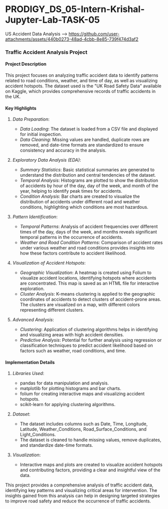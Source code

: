 # PRODIGY_DS_05-Intern-Krishal-Jupyter-Lab-TASK-05

US Accident Data Analysis --> https://github.com/user-attachments/assets/440b0273-48ad-4cbb-8e85-739f474d3af2

### Traffic Accident Analysis Project

#### Project Description

This project focuses on analyzing traffic accident data to identify patterns related to road conditions, weather, and time of day, as well as visualizing accident hotspots. The dataset used is the "UK Road Safety Data" available on Kaggle, which provides comprehensive records of traffic accidents in the UK.

#### Key Highlights

1. *Data Preparation*:
   - *Data Loading*: The dataset is loaded from a CSV file and displayed for initial inspection.
   - *Data Cleaning*: Missing values are handled, duplicate rows are removed, and date-time formats are standardized to ensure consistency and accuracy in the analysis.

2. *Exploratory Data Analysis (EDA)*:
   - *Summary Statistics*: Basic statistical summaries are generated to understand the distribution and central tendencies of the dataset.
   - *Temporal Analysis*: Histograms are plotted to show the distribution of accidents by hour of the day, day of the week, and month of the year, helping to identify peak times for accidents.
   - *Condition Analysis*: Bar charts are created to visualize the distribution of accidents under different road and weather conditions, highlighting which conditions are most hazardous.

3. *Pattern Identification*:
   - *Temporal Patterns*: Analysis of accident frequencies over different times of the day, days of the week, and months reveals significant temporal patterns in the occurrence of accidents.
   - *Weather and Road Condition Patterns*: Comparison of accident rates under various weather and road conditions provides insights into how these factors contribute to accident likelihood.

4. *Visualization of Accident Hotspots*:
   - *Geographic Visualization*: A heatmap is created using Folium to visualize accident locations, identifying hotspots where accidents are concentrated. This map is saved as an HTML file for interactive exploration.
   - *Cluster Analysis*: K-means clustering is applied to the geographic coordinates of accidents to detect clusters of accident-prone areas. The clusters are visualized on a map, with different colors representing different clusters.

5. *Advanced Analysis*:
   - *Clustering*: Application of clustering algorithms helps in identifying and visualizing areas with high accident densities.
   - *Predictive Analysis*: Potential for further analysis using regression or classification techniques to predict accident likelihood based on factors such as weather, road conditions, and time.

#### Implementation Details

1. *Libraries Used*:
   - pandas for data manipulation and analysis.
   - matplotlib for plotting histograms and bar charts.
   - folium for creating interactive maps and visualizing accident hotspots.
   - scikit-learn for applying clustering algorithms.

2. *Dataset*:
   - The dataset includes columns such as Date, Time, Longitude, Latitude, Weather_Conditions, Road_Surface_Conditions, and Light_Conditions.
   - The dataset is cleaned to handle missing values, remove duplicates, and standardize date-time formats.

3. *Visualization*:
   - Interactive maps and plots are created to visualize accident hotspots and contributing factors, providing a clear and insightful view of the data.

This project provides a comprehensive analysis of traffic accident data, identifying key patterns and visualizing critical areas for intervention. The insights gained from this analysis can help in designing targeted strategies to improve road safety and reduce the occurrence of traffic accidents.
